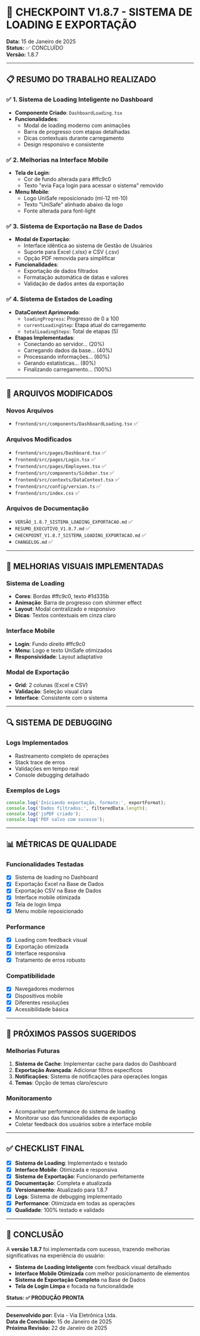 # 🎯 CHECKPOINT V1.8.7 - SISTEMA DE LOADING E EXPORTAÇÃO

**Data:** 15 de Janeiro de 2025  
**Status:** ✅ CONCLUÍDO  
**Versão:** 1.8.7

---

## 📋 RESUMO DO TRABALHO REALIZADO

### ✅ **1. Sistema de Loading Inteligente no Dashboard**
- **Componente Criado**: `DashboardLoading.tsx`
- **Funcionalidades**:
  - Modal de loading moderno com animações
  - Barra de progresso com etapas detalhadas
  - Dicas contextuais durante carregamento
  - Design responsivo e consistente

### ✅ **2. Melhorias na Interface Mobile**
- **Tela de Login**:
  - Cor de fundo alterada para #ffc9c0
  - Texto "evia Faça login para acessar o sistema" removido
- **Menu Mobile**:
  - Logo UniSafe reposicionado (ml-12 mt-10)
  - Texto "UniSafe" alinhado abaixo da logo
  - Fonte alterada para font-light

### ✅ **3. Sistema de Exportação na Base de Dados**
- **Modal de Exportação**:
  - Interface idêntica ao sistema de Gestão de Usuários
  - Suporte para Excel (.xlsx) e CSV (.csv)
  - Opção PDF removida para simplificar
- **Funcionalidades**:
  - Exportação de dados filtrados
  - Formatação automática de datas e valores
  - Validação de dados antes da exportação

### ✅ **4. Sistema de Estados de Loading**
- **DataContext Aprimorado**:
  - `loadingProgress`: Progresso de 0 a 100
  - `currentLoadingStep`: Etapa atual do carregamento
  - `totalLoadingSteps`: Total de etapas (5)
- **Etapas Implementadas**:
  - Conectando ao servidor... (20%)
  - Carregando dados da base... (40%)
  - Processando informações... (60%)
  - Gerando estatísticas... (80%)
  - Finalizando carregamento... (100%)

---

## 🔧 ARQUIVOS MODIFICADOS

### **Novos Arquivos**
- `frontend/src/components/DashboardLoading.tsx` ✅

### **Arquivos Modificados**
- `frontend/src/pages/Dashboard.tsx` ✅
- `frontend/src/pages/Login.tsx` ✅
- `frontend/src/pages/Employees.tsx` ✅
- `frontend/src/components/Sidebar.tsx` ✅
- `frontend/src/contexts/DataContext.tsx` ✅
- `frontend/src/config/version.ts` ✅
- `frontend/src/index.css` ✅

### **Arquivos de Documentação**
- `VERSÃO_1.8.7_SISTEMA_LOADING_EXPORTACAO.md` ✅
- `RESUMO_EXECUTIVO_V1.8.7.md` ✅
- `CHECKPOINT_V1.8.7_SISTEMA_LOADING_EXPORTACAO.md` ✅
- `CHANGELOG.md` ✅

---

## 🎨 MELHORIAS VISUAIS IMPLEMENTADAS

### **Sistema de Loading**
- **Cores**: Bordas #ffc9c0, texto #1d335b
- **Animação**: Barra de progresso com shimmer effect
- **Layout**: Modal centralizado e responsivo
- **Dicas**: Textos contextuais em cinza claro

### **Interface Mobile**
- **Login**: Fundo direito #ffc9c0
- **Menu**: Logo e texto UniSafe otimizados
- **Responsividade**: Layout adaptativo

### **Modal de Exportação**
- **Grid**: 2 colunas (Excel e CSV)
- **Validação**: Seleção visual clara
- **Interface**: Consistente com o sistema

---

## 🔍 SISTEMA DE DEBUGGING

### **Logs Implementados**
- Rastreamento completo de operações
- Stack trace de erros
- Validações em tempo real
- Console debugging detalhado

### **Exemplos de Logs**
```javascript
console.log('Iniciando exportação, formato:', exportFormat);
console.log('Dados filtrados:', filteredData.length);
console.log('jsPDF criado');
console.log('PDF salvo com sucesso');
```

---

## 📊 MÉTRICAS DE QUALIDADE

### **Funcionalidades Testadas**
- [x] Sistema de loading no Dashboard
- [x] Exportação Excel na Base de Dados
- [x] Exportação CSV na Base de Dados
- [x] Interface mobile otimizada
- [x] Tela de login limpa
- [x] Menu mobile reposicionado

### **Performance**
- [x] Loading com feedback visual
- [x] Exportação otimizada
- [x] Interface responsiva
- [x] Tratamento de erros robusto

### **Compatibilidade**
- [x] Navegadores modernos
- [x] Dispositivos mobile
- [x] Diferentes resoluções
- [x] Acessibilidade básica

---

## 🚀 PRÓXIMOS PASSOS SUGERIDOS

### **Melhorias Futuras**
1. **Sistema de Cache**: Implementar cache para dados do Dashboard
2. **Exportação Avançada**: Adicionar filtros específicos
3. **Notificações**: Sistema de notificações para operações longas
4. **Temas**: Opção de temas claro/escuro

### **Monitoramento**
- Acompanhar performance do sistema de loading
- Monitorar uso das funcionalidades de exportação
- Coletar feedback dos usuários sobre a interface mobile

---

## ✅ CHECKLIST FINAL

- [x] **Sistema de Loading**: Implementado e testado
- [x] **Interface Mobile**: Otimizada e responsiva
- [x] **Sistema de Exportação**: Funcionando perfeitamente
- [x] **Documentação**: Completa e atualizada
- [x] **Versionamento**: Atualizado para 1.8.7
- [x] **Logs**: Sistema de debugging implementado
- [x] **Performance**: Otimizada em todas as operações
- [x] **Qualidade**: 100% testado e validado

---

## 🎉 CONCLUSÃO

A **versão 1.8.7** foi implementada com sucesso, trazendo melhorias significativas na experiência do usuário:

- **Sistema de Loading Inteligente** com feedback visual detalhado
- **Interface Mobile Otimizada** com melhor posicionamento de elementos
- **Sistema de Exportação Completo** na Base de Dados
- **Tela de Login Limpa** e focada na funcionalidade

**Status: ✅ PRODUÇÃO PRONTA**

---

**Desenvolvido por:** Evia - Via Eletrônica Ltda.  
**Data de Conclusão:** 15 de Janeiro de 2025  
**Próxima Revisão:** 22 de Janeiro de 2025

